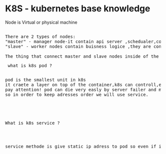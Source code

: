 # K8S - kubernetes base knowledge


Node is Virtual or physical machine
<pre>  
There are 2 types of nodes: 
"master" - manager node-it contain api server ,schedualer,controller manager(what happend in the cluster) and backing store.
"slave" - worker nodes contain buisness logice ,they are controlled by the master node. has at least 60% of cpu.

The thing that connect master and slave nodes inside of the cluster called "Virtual Network".
<pre>
 what is k8s pod ? 
 <pre>
pod is the smallest unit in k8s
it craete a layer on top of the container,k8s can controll,each pod get unique ip adress that comes with k8s (VN) when creating the pod and that ip adress make it possible to them to communicate each other. 
pay attention! pod can die very easly by server failer and more...and whaen you uploude new pod it will have new ip adress
so in order to keep adresses order we will use service.
 </pre>
 
 What is k8s service ? 
 <pre>
service methode is give static ip adress to pod so even if it die the service process can be relate the new pod adress just as the old one.


</pre>


<!-- https://www.youtube.com/watch?v=s_o8dwzRlu4  -->
